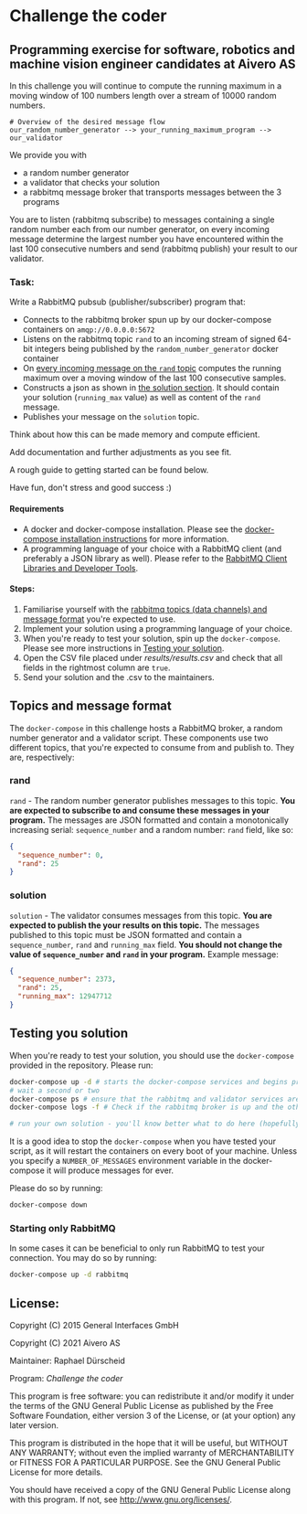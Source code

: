 # Challenge the coder

## Programming exercise for software, robotics and machine vision engineer candidates at Aivero AS

In this challenge you will continue to compute the running maximum in a moving window of 100 numbers length over a stream of 10000 random numbers.

```
# Overview of the desired message flow
our_random_number_generator --> your_running_maximum_program --> our_validator
```

We provide you with 
- a random number generator
- a validator that checks your solution
- a rabbitmq message broker that transports messages between the 3 programs

You are to listen (rabbitmq subscribe) to messages containing a single random number each from our number generator, on every incoming message determine the largest number you have encountered within the last 100 consecutive numbers and send (rabbitmq publish) your result to our validator.


### Task:
Write a RabbitMQ pubsub (publisher/subscriber) program that:
- Connects to the rabbitmq broker spun up by our docker-compose containers on `amqp://0.0.0.0:5672`
- Listens on the rabbitmq topic `rand` to an incoming stream of signed 64-bit integers being published by the `random_number_generator` docker container
- On [every incoming message on the `rand` topic](#rand) computes the running maximum over a moving window of the last 100 consecutive samples.
- Constructs a json as shown in [the solution section](#solution). It should contain your solution (`running_max` value) as well as content of the `rand` message.
- Publishes your message on the `solution` topic.


Think about how this can be made memory and compute efficient.

Add documentation and further adjustments as you see fit.

A rough guide to getting started can be found below.

Have fun, don't stress and good success :)

#### Requirements

* A docker and docker-compose installation. Please see the [docker-compose installation instructions](https://docs.docker.com/compose/install/) for more information.
* A programming language of your choice with a RabbitMQ client (and preferably a JSON library as well). Please refer to the [RabbitMQ Client Libraries and Developer Tools](https://www.rabbitmq.com/devtools.html).

#### Steps:

1. Familiarise yourself with the [rabbitmq topics (data channels) and message format](#topics-and-message-format) you're expected to use.
2. Implement your solution using a programming language of your choice.
3. When you're ready to test your solution, spin up the `docker-compose`. Please see more instructions in [Testing your solution](#testing-your-solution).
4. Open the CSV file placed under *results/results.csv* and check that all fields in the rightmost column are `true`.
5. Send your solution and the .csv to the maintainers.

## Topics and message format

The `docker-compose` in this challenge hosts a RabbitMQ broker, a random number generator and a validator script. These
components use two different topics, that you're expected to consume from and publish to. They are, respectively:

### rand

`rand` - The random number generator publishes messages to this topic. **You are expected to subscribe to and consume
these messages in your program.** The messages are JSON formatted and contain a monotonically increasing serial: `sequence_number` and a random number: `rand` field, like
so:

```json
{
  "sequence_number": 0,
  "rand": 25
}
```

### solution

`solution` - The validator consumes messages from this topic. **You are expected to publish the your results on this
topic.** The messages published to this topic must be JSON formatted and contain a `sequence_number`, `rand` and
`running_max` field. **You should not change the value of `sequence_number` and `rand` in your program.** 
Example message:

```json
{
  "sequence_number": 2373,
  "rand": 25,
  "running_max": 12947712
}
```

## Testing you solution

When you're ready to test your solution, you should use the `docker-compose` provided in the repository. Please run:

```bash
docker-compose up -d # starts the docker-compose services and begins producing messages
# wait a second or two
docker-compose ps # ensure that the rabbitmq and validator services are "up". The number generator will terminate once it has produced its allocated number of messages.
docker-compose logs -f # Check if the rabbitmq broker is up and the other services have `CONNECTED`

# run your own solution - you'll know better what to do here (hopefully)
```

It is a good idea to stop the `docker-compose` when you have tested your script, as it will restart the containers on every boot of your machine.
Unless you specify a `NUMBER_OF_MESSAGES` environment variable in the docker-compose it will produce messages for ever.

Please do so by running:

```bash
docker-compose down
```

### Starting only RabbitMQ

In some cases it can be beneficial to only run RabbitMQ to test your connection. You may do so by running:

```bash
docker-compose up -d rabbitmq
```

## License:
Copyright (C) 2015 General Interfaces GmbH

Copyright (C) 2021 Aivero AS

Maintainer: Raphael Dürscheid

Program: *Challenge the coder*

This program is free software: you can redistribute it and/or modify
it under the terms of the GNU General Public License as published by
the Free Software Foundation, either version 3 of the License, or
(at your option) any later version.

This program is distributed in the hope that it will be useful,
but WITHOUT ANY WARRANTY; without even the implied warranty of
MERCHANTABILITY or FITNESS FOR A PARTICULAR PURPOSE.  See the
GNU General Public License for more details.

You should have received a copy of the GNU General Public License
along with this program.  If not, see <http://www.gnu.org/licenses/>.
